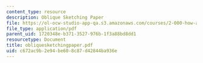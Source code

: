 ```yaml
---
content_type: resource
description: Oblique Sketching Paper
file: https://ol-ocw-studio-app-qa.s3.amazonaws.com/courses/2-000-how-and-why-machines-work-spring-2002/c672ac9b2e94be608c87d42844ba936e_obliquesketchingpaper.pdf
file_type: application/pdf
parent_uid: 1720348e-b371-3527-976b-1f3a88bd8dd1
resourcetype: Document
title: obliquesketchingpaper.pdf
uid: c672ac9b-2e94-be60-8c87-d42844ba936e
---
```

